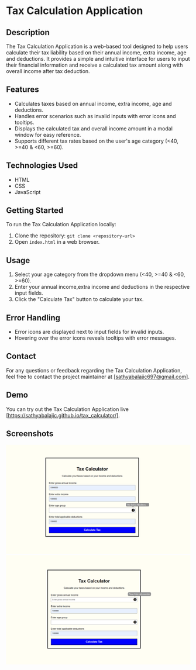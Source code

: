 # Tax Calculation Application

## Description
The Tax Calculation Application is a web-based tool designed to help users calculate their tax liability based on their annual income, extra income, age and deductions. It provides a simple and intuitive interface for users to input their financial information and receive a calculated tax amount along with overall income after tax deduction.

## Features
- Calculates taxes based on annual income, extra income, age and deductions.
- Handles error scenarios such as invalid inputs with error icons and tooltips.
- Displays the calculated tax and overall income amount in a modal window for easy reference.
- Supports different tax rates based on the user's age category (<40, >=40 & <60, >=60).

## Technologies Used
- HTML
- CSS
- JavaScript

## Getting Started
To run the Tax Calculation Application locally:
1. Clone the repository: `git clone <repository-url>`
2. Open `index.html` in a web browser.

## Usage
1. Select your age category from the dropdown menu (<40, >=40 & <60, >=60).
2. Enter your annual income,extra income and deductions in the respective input fields.
3. Click the "Calculate Tax" button to calculate your tax.

## Error Handling
- Error icons are displayed next to input fields for invalid inputs.
- Hovering over the error icons reveals tooltips with error messages.

## Contact
For any questions or feedback regarding the Tax Calculation Application, feel free to contact the project maintainer at [sathyabalajic697@gmail.com].
## Demo
You can try out the Tax Calculation Application live [https://sathyabalajic.github.io/tax_calculator/].

## Screenshots
![Screenshot 1](screenshots/screenshot1.png)
![Screenshot 2](screenshots/screenshot2.png)

